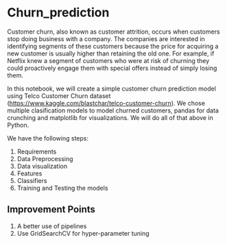 # Churn_prediction

Customer churn, also known as customer attrition, occurs when customers stop doing business with a company. The companies are interested in identifying segments of these customers because the price for acquiring a new customer is usually higher than retaining the old one. For example, if Netflix knew a segment of customers who were at risk of churning they could proactively engage them with special offers instead of simply losing them.

In this notebook, we will create a simple customer churn prediction model using Telco Customer Churn dataset (https://www.kaggle.com/blastchar/telco-customer-churn). We chose multiple clasification models to model churned customers, pandas for data crunching and matplotlib for visualizations. We will do all of that above in Python.

We have the following steps:
1. Requirements
2. Data Preprocessing
3. Data visualization
4. Features
5. Classifiers
6. Training and Testing the models

## Improvement Points
1. A better use of pipelines
2. Use GridSearchCV for hyper-parameter tuning

